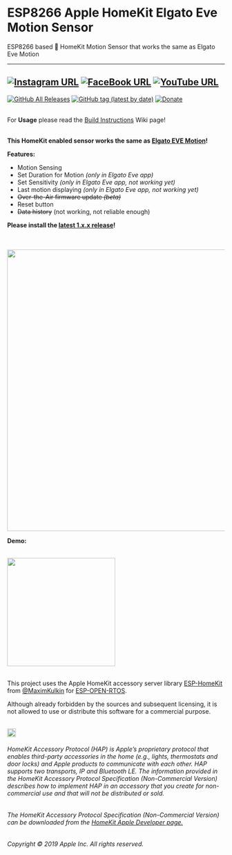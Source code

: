 # ESP8266 Apple HomeKit Elgato Eve Motion Sensor
ESP8266 based  HomeKit Motion Sensor that works the same as Elgato Eve Motion

------
[![Instagram URL](https://img.shields.io/twitter/url/https/www.instagram.com/homekidd?label=Follow&logo=instagram&style=social)](https://www.instagram.com/homekidd) [![FaceBook URL](https://img.shields.io/twitter/url/https/www.facebook.com/HomeKiid?label=Like&logo=facebook&style=social)](https://www.facebook.com/HomeKiid) [![YouTube URL](https://img.shields.io/twitter/url/https/www.youtube.com/channel/UCkqC_6j1uyYVv7SO3jPe7KA?label=Follow&logo=youtube&style=social)](https://www.youtube.com/channel/UCkqC_6j1uyYVv7SO3jPe7KA)
------

[![GitHub All Releases](https://img.shields.io/github/downloads/HomeKidd/ESP8266-HomeKit-Motion-Sensor-Elgato-Eve/total?color=green)](https://github.com/HomeKidd/ESP8266-HomeKit-Motion-Sensor-Elgato-Eve/releases) 
[![GitHub tag (latest by date)](https://img.shields.io/github/v/tag/HomeKidd/ESP8266-HomeKit-Weather-Station-BME280?color=yellow&label=Latest%20Release)](https://github.com/HomeKidd/ESP8266-HomeKit-Motion-Sensor-Elgato-Eve/releases) 
[![Donate](https://img.shields.io/badge/Donate-PayPal-blue.svg)](https://www.paypal.com/cgi-bin/webscr?cmd=_s-xclick&hosted_button_id=CEYEK69ZYG69S&source=url)
<br/>
<br/>


For **Usage** please read the [Build Instructions](https://github.com/HomeKidd/ESP8266-HomeKit-Motion-Sensor-Elgato-Eve/wiki/Build-Instructions) Wiki page!<br/><br/>


**This HomeKit enabled sensor works the same as [Elgato EVE Motion](https://www.evehome.com/en/eve-motion)!** 



**Features:**

* Motion Sensing
* Set Duration for Motion _(only in Elgato Eve app)_
* Set Sensitivity  _(only in Elgato Eve app, not working yet)_
* Last motion displaying _(only in Elgato Eve app, not working yet)_
* ~~Over-the-Air firmware update _(beta)_~~
* Reset button 
* ~~Data history~~ (not working, not reliable enough)

**Please install the [latest 1.x.x release](https://github.com/HomeKidd/ESP8266-HomeKit-Motion-Sensor-Elgato-Eve/releases)!** 

<br/>
<br/>
<img src="https://github.com/HomeKidd/ESP8266-HomeKit-Weather-Station-BME280/raw/master/images/homekid_mockup_2g.jpg" class="center" width="650"/>

<br/>

**Demo:**

<br/>
<img src="https://github.com/HomeKidd/ESP8266-HomeKit-Weather-Station-BME280/raw/master/images/iosg.gif" class="center" width="250"/>

<br/>
<br/>

This project uses the Apple HomeKit accessory server library [ESP-HomeKit](https://github.com/maximkulkin/esp-homekit) from [@MaximKulkin](https://github.com/maximkulkin) for [ESP-OPEN-RTOS](https://github.com/SuperHouse/esp-open-rtos).<br/>

Although already forbidden by the sources and subsequent licensing, it is not allowed to use or distribute this software for a commercial purpose.<br/><br/>

<img src="https://freepngimg.com/thumb/apple_logo/25366-7-apple-logo-file.png" width="20"/> 

###### HomeKit Accessory Protocol (HAP) is Apple’s proprietary protocol that enables third-party accessories in the home (e.g., lights, thermostats and door locks) and Apple products to communicate with each other. HAP supports two transports, IP and Bluetooth LE. The information provided in the HomeKit Accessory Protocol Specification (Non-Commercial Version) describes how to implement HAP in an accessory that you create for non-commercial use and that will not be distributed or sold.

###### The HomeKit Accessory Protocol Specification (Non-Commercial Version) can be downloaded from the [HomeKit Apple Developer page.](https://developer.apple.com/homekit/)

###### Copyright © 2019 Apple Inc. All rights reserved.

